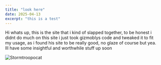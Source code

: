 ```yaml
---
title: "look here"
date: 2025-04-13
excerpt: "this is a test"
---
```


Hi whats up, this is the site that i kind of slapped together, to be honest i didnt do much on this site i just took gizmoblys code and tweaked it to fit my usage, as i found his site to be really good, no glaze of course but yea. Ill have some insightful and worthwhile stuff up soon

![Stormtroopocat](https://i.pinimg.com/736x/e5/26/6a/e5266acd90fe0c85eb2a4df1def09e00.jpg "The Stormtroopocat")
